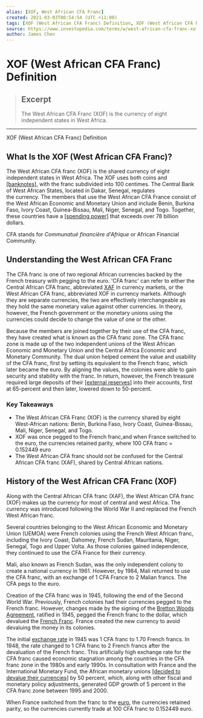 ```yaml
---
alias: [XOF, West African CFA Franc]
created: 2021-03-03T00:54:54 (UTC +11:00)
tags: [XOF (West African CFA Franc) Definition, XOF (West African CFA Franc) Definition]
source: https://www.investopedia.com/terms/w/west-african-cfa-franc-xof.asp
author: James Chen
---
```


# XOF (West African CFA Franc) Definition

> ## Excerpt
> The West African CFA Franc (XOF) is the currency of eight independent states in West Africa.

---

XOF (West African CFA Franc) Definition
## What Is the XOF (West African CFA Franc)?

The West African CFA franc (XOF) is the shared currency of eight independent states in West Africa. The XOF uses both coins and [[banknotes]](https://www.investopedia.com/terms/b/banknote.asp), with the franc subdivided into 100 centimes. The Central Bank of West African States, located in Dakar, Senegal, regulates the currency. The members that use the West African CFA France consist of the West African Economic and Monetary Union and include Benin, Burkina Faso, Ivory Coast, Guinea-Bissau, Mali, Niger, Senegal, and Togo. Together, these countries have a [[spending power]](https://www.investopedia.com/terms/b/buyingpower.asp) that exceeds over 78 billion dollars.

CFA stands for _Communatué financière d'Afrique_ or African Financial Community. 

## Understanding the West African CFA Franc

The CFA franc is one of two regional African currencies backed by the French treasury with pegging to the euro. 'CFA franc' can refer to either the Central African CFA franc, abbreviated [XAF](https://www.investopedia.com/terms/c/central-african-cfa-franc-xaf.asp) in currency markets, or the West African CFA franc, abbreviated XOF in currency markets. Although they are separate currencies, the two are effectively interchangeable as they hold the same monetary value against other currencies. In theory, however, the French government or the monetary unions using the currencies could decide to change the value of one or the other.

Because the members are joined together by their use of the CFA franc, they have created what is known as the CFA franc zone. The CFA franc zone is made up of the two independent unions of the West African Economic and Monetary Union and the Central Africa Economic and Monetary Community. The dual union helped cement the value and usability of the CFA franc, first by setting its equivalent to the French franc, which later became the euro. By aligning the values, the colonies were able to gain security and stability with the franc. In return, however, the French treasure required large deposits of their [[external reserves]](https://www.investopedia.com/terms/f/foreign-exchange-reserves.asp) into their accounts, first at 65-percent and then later, lowered down to 50-percent.

### Key Takeaways

-   The West African CFA Franc (XOF) is the currency shared by eight West-African nations: Benin, Burkina Faso, Ivory Coast, Guinea-Bissau, Mali, Niger, Senegal, and Togo.
-   XOF was once pegged to the French franc,and when France switched to the euro, the currencies retained parity, where 100 CFA franc = 0.152449 euro
-   The West African CFA franc should not be confused for the Central African CFA franc (XAF), shared by Central African nations.

## History of the West African CFA Franc (XOF)

Along with the Central African CFA franc (XAF), the West African CFA franc (XOF) makes up the currency for most of central and west Africa. The currency was introduced following the World War II and replaced the French West African franc. 

Several countries belonging to the West African Economic and Monetary Union (UEMOA) were French colonies using the French West African franc, including the Ivory Coast, Dahomey, French Sudan, Mauritania, Niger, Senegal, Togo and Upper Volta. As those colonies gained independence, they continued to use the CFA France for their currency. 

Mali, also known as French Sudan, was the only independent colony to create a national currency in 1961. However, by 1984, Mali returned to use the CFA franc, with an exchange of 1 CFA France to 2 Malian francs. The CFA pegs to the euro.

Creation of the CFA franc was in 1945, following the end of the Second World War. Previously, French colonies had their currencies pegged to the French franc. However, changes made by the signing of the [Bretton Woods Agreement](https://www.investopedia.com/terms/b/brettonwoodsagreement.asp), ratified in 1945, pegged the French franc to the dollar, which devalued the [French Franc](https://www.investopedia.com/terms/f/franc-f.asp). France created the new currency to avoid devaluing the money in its colonies.

The initial [exchange rate](https://www.investopedia.com/terms/e/exchangerate.asp) in 1945 was 1 CFA franc to 1.70 French francs. In 1948, the rate changed to 1 CFA franc to 2 French francs after the devaluation of the French franc. This artificially high exchange rate for the CFA franc caused economic stagnation among the countries in the CFA franc zone in the 1980s and early 1990s. In consultation with France and the International Monetary Fund, the African monetary unions [[decided to devalue their currencies]](https://www.investopedia.com/articles/investing/090215/3-reasons-why-countries-devalue-their-currency.asp) by 50 percent, which, along with other fiscal and monetary policy adjustments, generated GDP growth of 5 percent in the CFA franc zone between 1995 and 2000.

When France switched from the franc to the [euro](https://www.investopedia.com/terms/e/euro.asp), the currencies retained parity, so the currencies currently trade at 100 CFA franc to 0.152449 euro.
